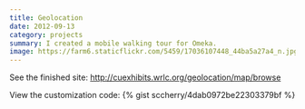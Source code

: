 ```yaml
---
title: Geolocation
date: 2012-09-13
category: projects
summary: I created a mobile walking tour for Omeka.
image: https://farm6.staticflickr.com/5459/17036107448_44ba5a27a4_n.jpg
---
```


See the finished site:
http://cuexhibits.wrlc.org/geolocation/map/browse

View the customization code:
{% gist sccherry/4dab0972be22303379bf %}
